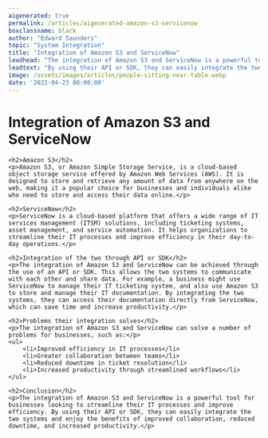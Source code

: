 ```yaml
---
aigenerated: true
permalink: /articles/aigenerated-amazon-s3-servicenow
boxclassname: black
author: "Edward Saunders"
topic: "System Integration"
title: "Integration of Amazon S3 and ServiceNow"
leadhead: "The integration of Amazon S3 and ServiceNow is a powerful tool for businesses looking to streamline their IT processes and improve efficiency"
leadtext: "By using their API or SDK, they can easily integrate the two systems and enjoy the benefits of improved collaboration, reduced downtime, and increased productivity."
image: /assets/images/articles/people-sitting-near-table.webp
date: '2022-04-23 00:00:00'
---
```

<div class="arttext">	<h1>Integration of Amazon S3 and ServiceNow</h1>
	
	<h2>Amazon S3</h2>
	<p>Amazon S3, or Amazon Simple Storage Service, is a cloud-based object storage service offered by Amazon Web Services (AWS). It is designed to store and retrieve any amount of data from anywhere on the web, making it a popular choice for businesses and individuals alike who need to store and access their data online.</p>
	
	<h2>ServiceNow</h2>
	<p>ServiceNow is a cloud-based platform that offers a wide range of IT services management (ITSM) solutions, including ticketing systems, asset management, and service automation. It helps organizations to streamline their IT processes and improve efficiency in their day-to-day operations.</p>
	
	<h2>Integration of the two through API or SDK</h2>
	<p>The integration of Amazon S3 and ServiceNow can be achieved through the use of an API or SDK. This allows the two systems to communicate with each other and share data. For example, a business might use ServiceNow to manage their IT ticketing system, and also use Amazon S3 to store and manage their IT documentation. By integrating the two systems, they can access their documentation directly from ServiceNow, which can save time and increase productivity.</p>
	
	<h2>Problems their integration solves</h2>
	<p>The integration of Amazon S3 and ServiceNow can solve a number of problems for businesses, such as:</p>
	<ul>
		<li>Improved efficiency in IT processes</li>
		<li>Greater collaboration between teams</li>
		<li>Reduced downtime in ticket resolution</li>
		<li>Increased productivity through streamlined workflows</li>
	</ul>
	
	<h2>Conclusion</h2>
	<p>The integration of Amazon S3 and ServiceNow is a powerful tool for businesses looking to streamline their IT processes and improve efficiency. By using their API or SDK, they can easily integrate the two systems and enjoy the benefits of improved collaboration, reduced downtime, and increased productivity.</p>
	
</div>